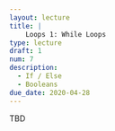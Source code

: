 ```yaml
---
layout: lecture
title: |   
    Loops 1: While Loops
type: lecture
draft: 1
num: 7
description:
  - If / Else
  - Booleans
due_date: 2020-04-28
---
```


TBD